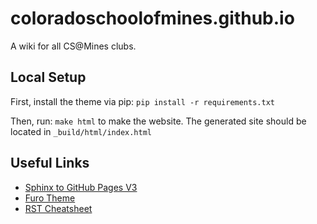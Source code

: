 # coloradoschoolofmines.github.io
A wiki for all CS@Mines clubs.

## Local Setup

First, install the theme via pip:
`pip install -r requirements.txt`

Then, run: `make html` to make the website.
The generated site should be located in `_build/html/index.html`

## Useful Links
- [Sphinx to GitHub Pages V3](https://github.com/marketplace/actions/sphinx-to-github-pages)
- [Furo Theme](https://github.com/pradyunsg/furo)
- [RST Cheatsheet](https://github.com/ralsina/rst-cheatsheet/blob/master/rst-cheatsheet.rst)
